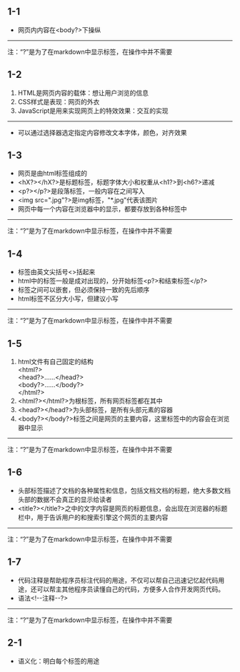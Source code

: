 ## 1-1
* 网页内内容在<body?>下操纵
---
注：“?”是为了在markdown中显示标签，在操作中并不需要


## 1-2
1. HTML是网页内容的载体：想让用户浏览的信息
2. CSS样式是表现：网页的外衣
3. JavaScript是用来实现网页上的特效效果：交互的实现
***
* 可以通过选择器选定指定内容修改文本字体，颜色，对齐效果


## 1-3
* 网页是由html标签组成的
* <hX?></hX?>是标题标签，标题字体大小和权重从<h1?>到<h6?>递减
* <p?></p?>是段落标签，一般内容在之间写入
* <img src=".jpg"?>是img标签，"*.jpg"代表该图片
* 网页中每一个内容在浏览器中的显示，都要存放到各种标签中
***
注：“?”是为了在markdown中显示标签，在操作中并不需要


## 1-4
* 标签由英文尖括号<>括起来
* html中的标签一般是成对出现的，分开始标签<p?>和结束标签</p?>
* 标签之间可以嵌套，但必须保持一致的先后顺序
* html标签不区分大小写，但建议小写
***
注：“?”是为了在markdown中显示标签，在操作中并不需要


## 1-5
1. html文件有自己固定的结构</br><html?></br>	<head?>……</head?></br>	<body?>……</body?></br></html?>
2. <html?></html?>为根标签，所有网页标签都在其中
3. <head?></head?>为头部标签，是所有头部元素的容器
4. <body?></body?>标签之间是网页的主要内容，这里标签中的内容会在浏览器中显示
***
注：“?”是为了在markdown中显示标签，在操作中并不需要


## 1-6
* 头部标签描述了文档的各种属性和信息，包括文档文档的标题，绝大多数文档头部的数据不会真正的显示给读者
* <title?></title?>之中的文字内容是网页的标题信息，会出现在浏览器的标题栏中，用于告诉用户的和搜索引擎这个网页的主要内容
***
注：“?”是为了在markdown中显示标签，在操作中并不需要


## 1-7
* 代码注释是帮助程序员标注代码的用途，不仅可以帮自己迅速记忆起代码用途，还可以帮主其他程序员读懂自己的代码，方便多人合作开发网页代码。
* 语法<!--注释--?>
***
注：“?”是为了在markdown中显示标签，在操作中并不需要


## 2-1
* 语义化：明白每个标签的用途
